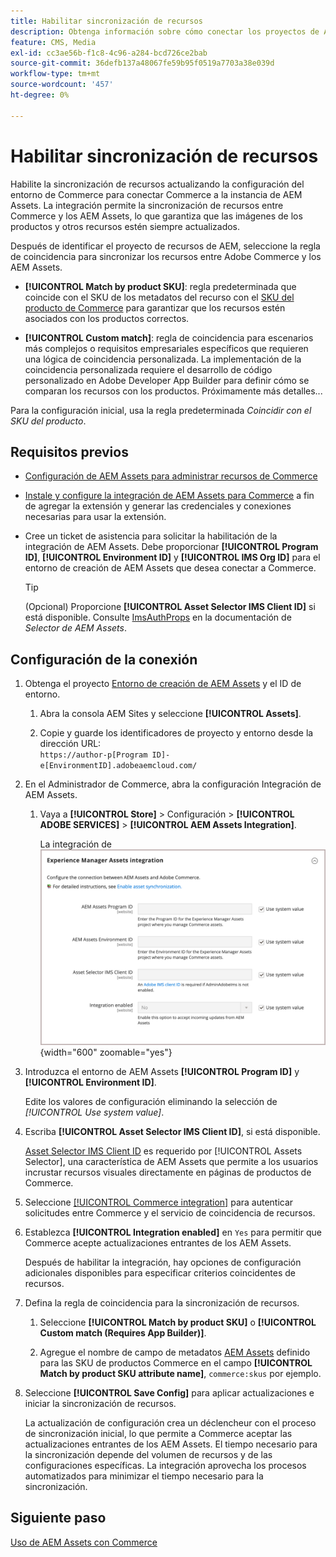 ```yaml
---
title: Habilitar sincronización de recursos
description: Obtenga información sobre cómo conectar los proyectos de Adobe Commerce y Experience Manager Assets para habilitar la sincronización de recursos entre estos dos sistemas.
feature: CMS, Media
exl-id: cc3ae56b-f1c8-4c96-a284-bcd726ce2bab
source-git-commit: 36defb137a48067fe59b95f0519a7703a38e039d
workflow-type: tm+mt
source-wordcount: '457'
ht-degree: 0%

---
```


# Habilitar sincronización de recursos

Habilite la sincronización de recursos actualizando la configuración del entorno de Commerce para conectar Commerce a la instancia de AEM Assets. La integración permite la sincronización de recursos entre Commerce y los AEM Assets, lo que garantiza que las imágenes de los productos y otros recursos estén siempre actualizados.

Después de identificar el proyecto de recursos de AEM, seleccione la regla de coincidencia para sincronizar los recursos entre Adobe Commerce y los AEM Assets.

- **[!UICONTROL Match by product SKU]**: regla predeterminada que coincide con el SKU de los metadatos del recurso con el [SKU del producto de Commerce](https://experienceleague.adobe.com/en/docs/commerce-operations/implementation-playbook/glossary#sku) para garantizar que los recursos estén asociados con los productos correctos.

- **[!UICONTROL Custom match]**: regla de coincidencia para escenarios más complejos o requisitos empresariales específicos que requieren una lógica de coincidencia personalizada. La implementación de la coincidencia personalizada requiere el desarrollo de código personalizado en Adobe Developer App Builder para definir cómo se comparan los recursos con los productos. Próximamente más detalles...

Para la configuración inicial, usa la regla predeterminada *Coincidir con el SKU del producto*.

## Requisitos previos

- [Configuración de AEM Assets para administrar recursos de Commerce](aem-assets-configure-aem.md)

- [Instale y configure la integración de AEM Assets para Commerce](aem-assets-configure-commerce.md) a fin de agregar la extensión y generar las credenciales y conexiones necesarias para usar la extensión.

- Cree un ticket de asistencia para solicitar la habilitación de la integración de AEM Assets. Debe proporcionar **[!UICONTROL Program ID]**, **[!UICONTROL Environment ID]** y **[!UICONTROL IMS Org ID]** para el entorno de creación de AEM Assets que desea conectar a Commerce.

  >[!TIP]
  >
  > (Opcional) Proporcione **[!UICONTROL Asset Selector IMS Client ID]** si está disponible. Consulte [ImsAuthProps](https://experienceleague.adobe.com/en/docs/experience-manager-cloud-service/content/assets/manage/asset-selector/asset-selector-integration/integrate-asset-selector-adobe-app) en la documentación de *Selector de AEM Assets*.

## Configuración de la conexión

1. Obtenga el proyecto [Entorno de creación de AEM Assets](https://experienceleague.adobe.com/en/docs/experience-manager-cloud-service/content/sites/authoring/quick-start) y el ID de entorno.

   1. Abra la consola AEM Sites y seleccione **[!UICONTROL Assets]**.

   1. Copie y guarde los identificadores de proyecto y entorno desde la dirección URL:<br>`https://author-p[Program ID]-e[EnvironmentID].adobeaemcloud.com/`
1. En el Administrador de Commerce, abra la configuración Integración de AEM Assets.

   1. Vaya a **[!UICONTROL Store]** > Configuración > **[!UICONTROL ADOBE SERVICES]** > **[!UICONTROL AEM Assets Integration]**.

      La integración de ![AEM Assets habilitó la integración](assets/aem-assets-integration-enable-config.png){width="600" zoomable="yes"}

1. Introduzca el entorno de AEM Assets **[!UICONTROL Program ID]** y **[!UICONTROL Environment ID]**.

   Edite los valores de configuración eliminando la selección de *[!UICONTROL Use system value]*.

1. Escriba **[!UICONTROL Asset Selector IMS Client ID]**, si está disponible.

   [Asset Selector IMS Client ID](https://experienceleague.adobe.com/en/docs/experience-manager-cloud-service/content/assets/manage/asset-selector/asset-selector-integration/integrate-asset-selector-adobe-app#ims-auth-props) es requerido por [!UICONTROL Assets Selector], una característica de AEM Assets que permite a los usuarios incrustar recursos visuales directamente en páginas de productos de Commerce.

1. Seleccione [[!UICONTROL Commerce integration]](aem-assets-configure-commerce.md#add-the-integration-to-the-commerce-environment) para autenticar solicitudes entre Commerce y el servicio de coincidencia de recursos.

1. Establezca **[!UICONTROL Integration enabled]** en `Yes` para permitir que Commerce acepte actualizaciones entrantes de los AEM Assets.

   Después de habilitar la integración, hay opciones de configuración adicionales disponibles para especificar criterios coincidentes de recursos.

1. Defina la regla de coincidencia para la sincronización de recursos.

   1. Seleccione **[!UICONTROL Match by product SKU]** o **[!UICONTROL Custom match (Requires App Builder)]**.

   1. Agregue el nombre de campo de metadatos [AEM Assets](aem-assets-configure-aem.md#configure-metadata) definido para las SKU de productos Commerce en el campo **[!UICONTROL Match by product SKU attribute name]**, `commerce:skus` por ejemplo.

1. Seleccione **[!UICONTROL Save Config]** para aplicar actualizaciones e iniciar la sincronización de recursos.

   La actualización de configuración crea un déclencheur con el proceso de sincronización inicial, lo que permite a Commerce aceptar las actualizaciones entrantes de los AEM Assets. El tiempo necesario para la sincronización depende del volumen de recursos y de las configuraciones específicas. La integración aprovecha los procesos automatizados para minimizar el tiempo necesario para la sincronización.

## Siguiente paso

[Uso de AEM Assets con Commerce](aem-assets-manage.md)
